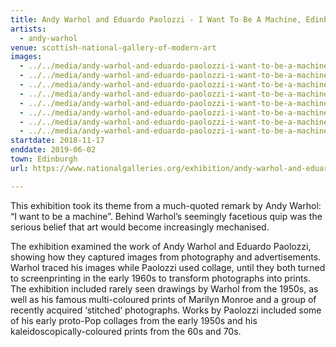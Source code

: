 ```yaml
---
title: Andy Warhol and Eduardo Paolozzi - I Want To Be A Machine, Edinburgh
artists:
  - andy-warhol
venue: scottish-national-gallery-of-modern-art
images:
  - ../../media/andy-warhol-and-eduardo-paolozzi-i-want-to-be-a-machine-edinburgh-scottish-national-gallery-of-modern-art-2018-11-17-0.webp
  - ../../media/andy-warhol-and-eduardo-paolozzi-i-want-to-be-a-machine-edinburgh-scottish-national-gallery-of-modern-art-2018-11-17-1.webp
  - ../../media/andy-warhol-and-eduardo-paolozzi-i-want-to-be-a-machine-edinburgh-scottish-national-gallery-of-modern-art-2018-11-17-2.webp
  - ../../media/andy-warhol-and-eduardo-paolozzi-i-want-to-be-a-machine-edinburgh-scottish-national-gallery-of-modern-art-2018-11-17-3.webp
  - ../../media/andy-warhol-and-eduardo-paolozzi-i-want-to-be-a-machine-edinburgh-scottish-national-gallery-of-modern-art-2018-11-17-4.webp
  - ../../media/andy-warhol-and-eduardo-paolozzi-i-want-to-be-a-machine-edinburgh-scottish-national-gallery-of-modern-art-2018-11-17-5.webp
  - ../../media/andy-warhol-and-eduardo-paolozzi-i-want-to-be-a-machine-edinburgh-scottish-national-gallery-of-modern-art-2018-11-17-6.webp
  - ../../media/andy-warhol-and-eduardo-paolozzi-i-want-to-be-a-machine-edinburgh-scottish-national-gallery-of-modern-art-2018-11-17-7.webp
startdate: 2018-11-17
enddate: 2019-06-02
town: Edinburgh
url: https://www.nationalgalleries.org/exhibition/andy-warhol-and-eduardo-paolozzi-i-want-be-machine

---
```


This exhibition took its theme from a much-quoted remark by Andy Warhol: “I want to be a machine”. Behind Warhol’s seemingly facetious quip was the serious belief that art would become increasingly mechanised.

The exhibition examined the work of Andy Warhol and Eduardo Paolozzi, showing how they captured images from photography and advertisements. Warhol traced his images while Paolozzi used collage, until they both turned to screenprinting in the early 1960s to transform photographs into prints. The exhibition included rarely seen drawings by Warhol from the 1950s, as well as his famous multi-coloured prints of Marilyn Monroe and a group of recently acquired ‘stitched’ photographs. Works by Paolozzi included some of his early proto-Pop collages from the early 1950s and his kaleidoscopically-coloured prints from the 60s and 70s.